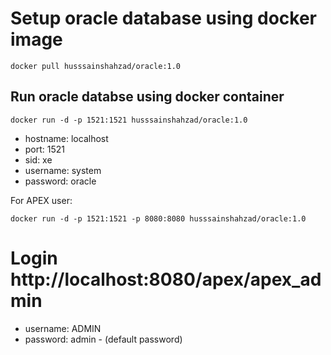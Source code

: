 # Setup oracle database using docker image

```
docker pull husssainshahzad/oracle:1.0
```

## Run oracle databse using docker container
```
docker run -d -p 1521:1521 husssainshahzad/oracle:1.0
```

-  hostname: localhost
-  port: 1521
-  sid: xe
-  username: system
-  password: oracle


For APEX user:

```
docker run -d -p 1521:1521 -p 8080:8080 husssainshahzad/oracle:1.0
```

# Login http://localhost:8080/apex/apex_admin
-  username: ADMIN
-  password: admin            -  (default password)

